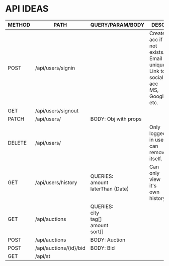 # API IDEAS

| METHOD | PATH                   | QUERY/PARAM/BODY                                      | DESC                                                                       |
| ------ | ---------------------- | ----------------------------------------------------- | -------------------------------------------------------------------------- |
| POST   | /api/users/signin       |                                                       | Create acc if not exists. Email unique. Link to social acc MS, Google etc. |
| GET    | /api/users/signout      |
| PATCH  | /api/users/         | BODY: Obj with props                                  |
| DELETE | /api/users/         |                                                       | Only logged in user can remove itself.                                     |
| GET    | /api/users/history | QUERIES: <br> amount <br> laterThan (Date)|Can only view it's own history
| GET    | /api/auctions          | QUERIES: <br> city <br> tag[] <br> amount <br> sort[] |
| POST   | /api/auctions          | BODY: Auction                                         |
| POST   | /api/auctions/{id}/bid | BODY: Bid                                             |
|GET|/api/st
